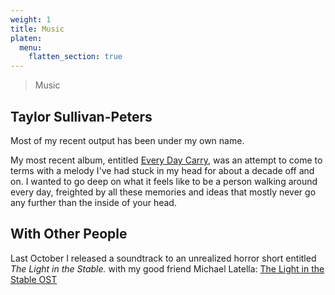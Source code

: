 ```yaml
---
weight: 1
title: Music
platen:
  menu:
    flatten_section: true
---
```


> Music 

## Taylor Sullivan-Peters
Most of my recent output has been under my own name.

My most recent album, entitled [Every Day Carry](https://taylorksullivanpeters.bandcamp.com/album/every-day-carry), was an attempt to come to terms with a melody I've had stuck in my head for about a decade off and on. I wanted to go deep on what it feels like to be a person walking around every day, freighted by all these memories and ideas that mostly never go any further than the inside of your head. 

## With Other People 
Last October I released a soundtrack to an unrealized horror short entitled *The Light in the Stable.* with my good friend Michael Latella: [The Light in the Stable OST](https://culturevacuum.bandcamp.com/album/the-light-in-the-stable-ost) 